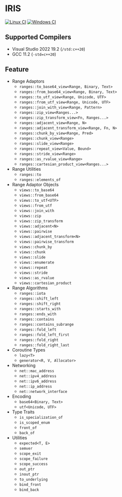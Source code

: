 
# IRIS

[![Linux CI](https://github.com/Ramirisu/iris/actions/workflows/linux.yml/badge.svg)](https://github.com/Ramirisu/iris/actions/workflows/linux.yml)
[![Windows CI](https://github.com/Ramirisu/iris/actions/workflows/windows.yml/badge.svg)](https://github.com/Ramirisu/iris/actions/workflows/windows.yml)

## Supported Compilers

* Visual Studio 2022 19.2 (`/std:c++20`)
* GCC 11.2 (`-std=c++20`)

## Feature

* Range Adaptors
  * `ranges::to_base64_view<Range, Binary, Text>`
  * `ranges::from_base64_view<Range, Binary, Text>`
  * `ranges::to_utf_view<Range, Unicode, UTF>`
  * `ranges::from_utf_view<Range, Unicode, UTF>`
  * `ranges::join_with_view<Range, Pattern>`
  * `ranges::zip_view<Ranges...>`
  * `ranges::zip_transform_view<Fn, Ranges...>`
  * `ranges::adjacent_view<Range, N>`
  * `ranges::adjacent_transform_view<Range, Fn, N>`
  * `ranges::chunk_by_view<Range, Pred>`
  * `ranges::chunk_view<Range>`
  * `ranges::slide_view<Range>`
  * `ranges::repeat_view<Value, Bound>`
  * `ranges::stride_view<Range>`
  * `ranges::as_rvalue_view<Range>`
  * `ranges::cartesian_product_view<Ranges...>`
* Range Utilities
  * `ranges::to`
  * `ranges::elements_of`
* Range Adaptor Objects
  * `views::to_base64`
  * `views::from_base64`
  * `views::to_utf<UTF>`
  * `views::from_utf`
  * `views::join_with`
  * `views::zip`
  * `views::zip_transform`
  * `views::adjacent<N>`
  * `views::pairwise`
  * `views::adjacent_transform<N>`
  * `views::pairwise_transform`
  * `views::chunk_by`
  * `views::chunk`
  * `views::slide`
  * `views::enumerate`
  * `views::repeat`
  * `views::stride`
  * `views::as_rvalue`
  * `views::cartesian_product`
* Range Algorithms
  * `ranges::iota`
  * `ranges::shift_left`
  * `ranges::shift_right`
  * `ranges::starts_with`
  * `ranges::ends_with`
  * `ranges::contains`
  * `ranges::contains_subrange`
  * `ranges::fold_left`
  * `ranges::fold_left_first`
  * `ranges::fold_right`
  * `ranges::fold_right_last`
* Coroutine Types
  * `lazy<T>`
  * `generator<R, V, Allocator>`
* Networking
  * `net::mac_address`
  * `net::ipv4_address`
  * `net::ipv6_address`
  * `net::ip_address`
  * `net::network_interface`
* Encoding
  * `base64<Binary, Text>`
  * `utf<Unicode, UTF>`
* Type Traits
  * `is_specialization_of`
  * `is_scoped_enum`
  * `front_of`
  * `back_of`
* Utilities
  * `expected<T, E>`
  * `semver`
  * `scope_exit`
  * `scope_failure`
  * `scope_success`
  * `out_ptr`
  * `inout_ptr`
  * `to_underlying`
  * `bind_front`
  * `bind_back`
